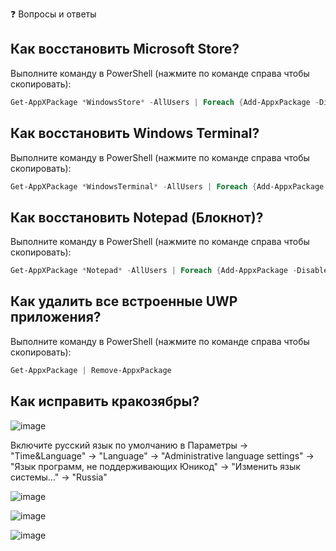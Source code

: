 ❓ Вопросы и ответы
## Как восстановить Microsoft Store?
Выполните команду в PowerShell (нажмите по команде справа чтобы скопировать):
```powershell
Get-AppXPackage *WindowsStore* -AllUsers | Foreach {Add-AppxPackage -DisableDevelopmentMode -Register “$($_.InstallLocation)\AppXManifest.xml”}
```
## Как восстановить Windows Terminal?
Выполните команду в PowerShell (нажмите по команде справа чтобы скопировать):
```powershell
Get-AppXPackage *WindowsTerminal* -AllUsers | Foreach {Add-AppxPackage -DisableDevelopmentMode -Register “$($_.InstallLocation)\AppXManifest.xml”}
```
## Как восстановить Notepad (Блокнот)?
Выполните команду в PowerShell (нажмите по команде справа чтобы скопировать):
```powershell
Get-AppXPackage *Notepad* -AllUsers | Foreach {Add-AppxPackage -DisableDevelopmentMode -Register “$($_.InstallLocation)\AppXManifest.xml”}
```
## Как удалить все встроенные UWP приложения?
Выполните команду в PowerShell (нажмите по команде справа чтобы скопировать):
```powershell
Get-AppxPackage | Remove-AppxPackage
 ```

## Как исправить кракозябры?
![image](https://user-images.githubusercontent.com/86190960/122917450-b57e2480-d366-11eb-9e2b-96925e556b59.png)

Включите русский язык по умолчанию в Параметры -> "Time&Language" -> "Language" -> "Administrative language settings" -> "Язык программ, не поддерживающих Юникод" -> "Изменить язык системы..." -> "Russia"

![image](https://user-images.githubusercontent.com/86190960/122917560-d5ade380-d366-11eb-80fd-be4a6f7c57f3.png)

![image](https://user-images.githubusercontent.com/86190960/122917570-d8103d80-d366-11eb-9164-a6fbbf415a90.png)

![image](https://user-images.githubusercontent.com/86190960/122917584-db0b2e00-d366-11eb-8793-96259bac5965.png)

